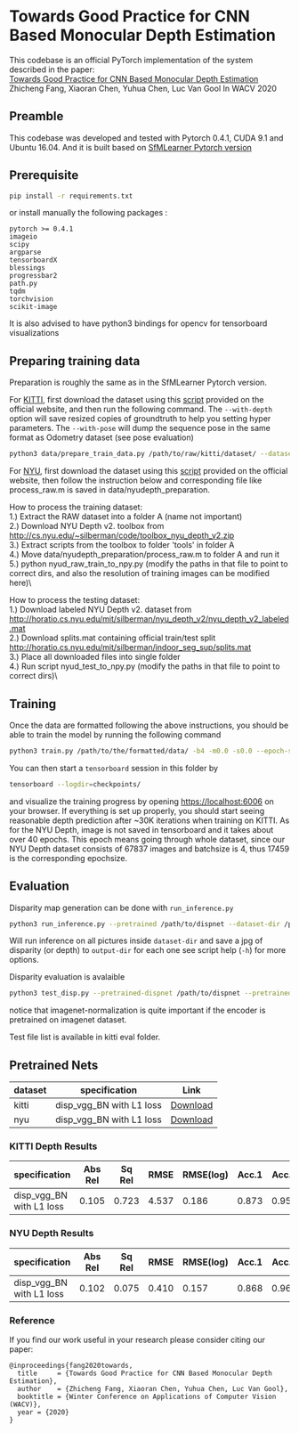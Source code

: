 # Towards Good Practice for CNN Based Monocular Depth Estimation
This codebase is an official PyTorch implementation of the system described in the paper:\
[Towards Good Practice for CNN Based Monocular Depth Estimation](http://openaccess.thecvf.com/content_WACV_2020/html/Fang_Towards_Good_Practice_for_CNN-Based_Monocular_Depth_Estimation_WACV_2020_paper.html)\
Zhicheng Fang, Xiaoran Chen, Yuhua Chen, Luc Van Gool
In WACV 2020
<!-- ****************(need to be change)
[Zhicheng Fang](),

In WACV 2020.

See the [project webpage](https://people.eecs.berkeley.edu/~tinghuiz/projects/SfMLearner/) for more details. 

![sample_results](misc/cityscapes_sample_results.gif)
**************** -->

## Preamble
This codebase was developed and tested with Pytorch 0.4.1, CUDA 9.1 and Ubuntu 16.04. And it is built based on [SfMLearner Pytorch version](https://github.com/ClementPinard/SfmLearner-Pytorch)

## Prerequisite

```bash
pip install -r requirements.txt
```

or install manually the following packages :

```
pytorch >= 0.4.1
imageio
scipy
argparse
tensorboardX
blessings
progressbar2
path.py
tqdm
torchvision
scikit-image
```

It is also advised to have python3 bindings for opencv for tensorboard visualizations

<!-- ### What has been done

* Training has been tested on KITTI and NYU Depth v2.
* As for the multiscale loss, the loss weight is divided by `2.3` when downscaling instead of `2`. This is the results of empiric experiments, so the optimal value is clearly not carefully determined. -->

## Preparing training data
Preparation is roughly the same as in the SfMLearner Pytorch version.

For [KITTI](http://www.cvlibs.net/datasets/kitti/raw_data.php), first download the dataset using this [script](http://www.cvlibs.net/download.php?file=raw_data_downloader.zip) provided on the official website, and then run the following command. The `--with-depth` option will save resized copies of groundtruth to help you setting hyper parameters. The `--with-pose` will dump the sequence pose in the same format as Odometry dataset (see pose evaluation)
```bash
python3 data/prepare_train_data.py /path/to/raw/kitti/dataset/ --dataset-format 'kitti' --dump-root /path/to/resulting/formatted/data/ --width 416 --height 128 --num-threads 8 [--static-frames data/static_frames.txt] [--with-depth] [--with-pose]
```

For [NYU](https://cs.nyu.edu/~silberman/datasets/nyu_depth_v2.html), first download the dataset using this [script](horatio.cs.nyu.edu/mit/silberman/nyu_depth_v2/nyu_depth_v2_raw.zip) provided on the official website, then follow the instruction below and corresponding file like process_raw.m is saved in data/nyudepth_preparation. 

How to process the training dataset:\
1.) Extract the RAW dataset into a folder A (name not important)\
2.) Download NYU Depth v2. toolbox from http://cs.nyu.edu/~silberman/code/toolbox_nyu_depth_v2.zip \
3.) Extract scripts from the toolbox to folder 'tools' in folder A\
4.) Move data/nyudepth_preparation/process_raw.m to folder A and run it\
5.) python nyud_raw_train_to_npy.py (modify the paths in that file to point to correct dirs, and also the resolution of training images can be modified here)\

How to process the testing dataset:\
1.) Download labeled NYU Depth v2. dataset from http://horatio.cs.nyu.edu/mit/silberman/nyu_depth_v2/nyu_depth_v2_labeled.mat \
2.) Download splits.mat containing official train/test split http://horatio.cs.nyu.edu/mit/silberman/indoor_seg_sup/splits.mat \
3.) Place all downloaded files into single folder\
4.) Run script nyud_test_to_npy.py (modify the paths in that file to point to correct dirs)\

## Training
Once the data are formatted following the above instructions, you should be able to train the model by running the following command
```bash
python3 train.py /path/to/the/formatted/data/ -b4 -m0.0 -s0.0 --epoch-size 3000 --sequence-length 3 --log-output [--with-gt] --network disp_vgg_BN [--pretrained-encoder] [--imagenet-normalization] --loss L1 --dataset nyu [--pretrained-disp /path/to/the/existing_weights/]
```
You can then start a `tensorboard` session in this folder by
```bash
tensorboard --logdir=checkpoints/
```
and visualize the training progress by opening [https://localhost:6006](https://localhost:6006) on your browser. If everything is set up properly, you should start seeing reasonable depth prediction after ~30K iterations when training on KITTI. As for the NYU Depth, image is not saved in tensorboard and it takes about over 40 epochs. This epoch means going through whole dataset, since our NYU Depth dataset consists of 67837 images and batchsize is 4, thus 17459 is the corresponding epochsize.

## Evaluation

Disparity map generation can be done with `run_inference.py`
```bash
python3 run_inference.py --pretrained /path/to/dispnet --dataset-dir /path/pictures/dir --output-dir /path/to/output/dir --network disp_vgg_BN [--imagenet-normalization]
```
Will run inference on all pictures inside `dataset-dir` and save a jpg of disparity (or depth) to `output-dir` for each one see script help (`-h`) for more options.

Disparity evaluation is avalaible
```bash
python3 test_disp.py --pretrained-dispnet /path/to/dispnet --pretrained-posenet /path/to/posenet --dataset-dir /path/to/KITTI_raw --dataset-list /path/to/test_files_list --network disp_vgg_BN [--imagenet-normalization]
```

notice that imagenet-normalization is quite important if the encoder is pretrained on imagenet dataset.

Test file list is available in kitti eval folder. 

## Pretrained Nets
|dataset|      specification      |     Link     |
|-------|-------------------------|---------------------------------------------------------------------------------|
| kitti | disp_vgg_BN with L1 loss| [Download](https://drive.google.com/open?id=1RrxB-fZhUyD2j9IxMqsMOJ5ANqMZbbOq)  |
|  nyu  | disp_vgg_BN with L1 loss| [Download](https://drive.google.com/open?id=1BUPCg94Vb5TaDvG65Ruu_3GTu8ALqFmr)  |

### KITTI Depth Results

|      specification      | Abs Rel | Sq Rel | RMSE  | RMSE(log) | Acc.1 | Acc.2 | Acc.3 |
|-------------------------|---------|--------|-------|-----------|-------|-------|-------|
| disp_vgg_BN with L1 loss| 0.105   | 0.723  | 4.537 | 0.186     | 0.873 | 0.959 | 0.983 | 

### NYU Depth Results

|      specification      | Abs Rel | Sq Rel | RMSE  | RMSE(log) | Acc.1 | Acc.2 | Acc.3 |
|-------------------------|---------|--------|-------|-----------|-------|-------|-------|
| disp_vgg_BN with L1 loss| 0.102   | 0.075  | 0.410 | 0.157     | 0.868 | 0.962 | 0.988 | 

### Reference

If you find our work useful in your research please consider citing our paper:

```
@inproceedings{fang2020towards,
  title     = {Towards Good Practice for CNN Based Monocular Depth Estimation},
  author    = {Zhicheng Fang, Xiaoran Chen, Yuhua Chen, Luc Van Gool},
  booktitle = {Winter Conference on Applications of Computer Vision (WACV)},
  year = {2020}
}
```
